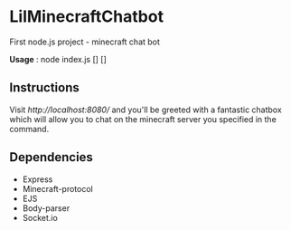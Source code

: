 # LilMinecraftChatbot
First node.js project - minecraft chat bot

**Usage** : node index.js <host> <port> [<name>] [<password>]

## Instructions
Visit *http://localhost:8080/* and you'll be greeted with a fantastic chatbox which will allow you to chat on the minecraft server you specified in the command.

## Dependencies
- Express
- Minecraft-protocol
- EJS
- Body-parser
- Socket.io

